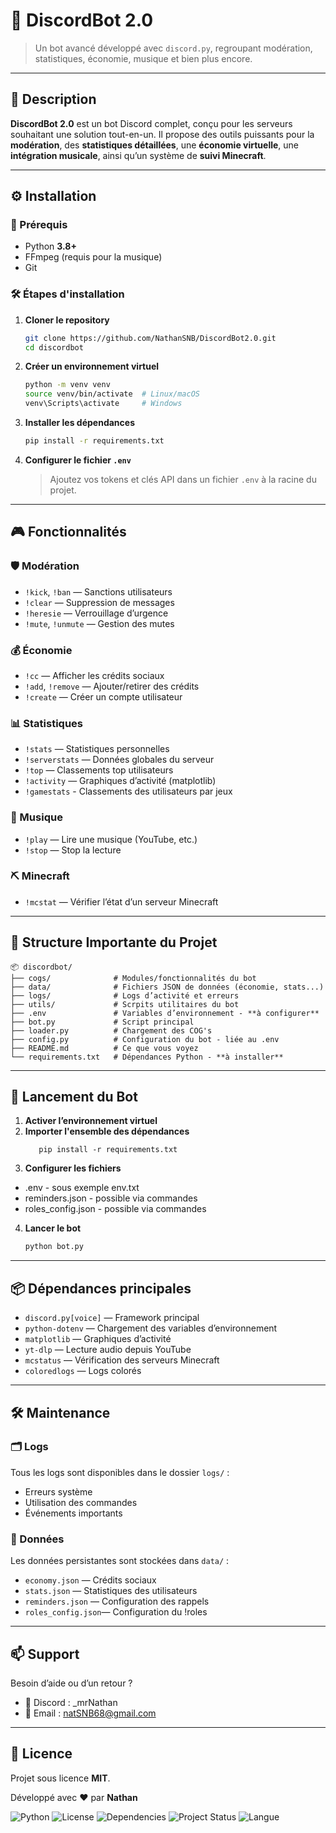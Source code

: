 # 🤖 DiscordBot 2.0

> Un bot avancé développé avec `discord.py`, regroupant modération, statistiques, économie, musique et bien plus encore.

---

## 📝 Description

**DiscordBot 2.0** est un bot Discord complet, conçu pour les serveurs souhaitant une solution tout-en-un. Il propose des outils puissants pour la **modération**, des **statistiques détaillées**, une **économie virtuelle**, une **intégration musicale**, ainsi qu’un système de **suivi Minecraft**.

---

## ⚙️ Installation

### 🧰 Prérequis

- Python **3.8+**
- FFmpeg (requis pour la musique)
- Git

### 🛠️ Étapes d'installation

1. **Cloner le repository**
   ```bash
   git clone https://github.com/NathanSNB/DiscordBot2.0.git
   cd discordbot
   ```

2. **Créer un environnement virtuel**
   ```bash
   python -m venv venv
   source venv/bin/activate  # Linux/macOS
   venv\Scripts\activate     # Windows
   ```

3. **Installer les dépendances**
   ```bash
   pip install -r requirements.txt
   ```

4. **Configurer le fichier `.env`**
   > Ajoutez vos tokens et clés API dans un fichier `.env` à la racine du projet.

---

## 🎮 Fonctionnalités

### 🛡️ Modération
- `!kick`, `!ban` — Sanctions utilisateurs  
- `!clear` — Suppression de messages  
- `!heresie` — Verrouillage d’urgence  
- `!mute`, `!unmute` — Gestion des mutes  

### 💰 Économie
- `!cc` — Afficher les crédits sociaux  
- `!add`, `!remove` — Ajouter/retirer des crédits  
- `!create` — Créer un compte utilisateur  

### 📊 Statistiques
- `!stats` — Statistiques personnelles  
- `!serverstats` — Données globales du serveur  
- `!top` — Classements top utilisateurs  
- `!activity` — Graphiques d’activité (matplotlib)  
- `!gamestats` - Classements des utilisateurs par jeux

### 🎵 Musique
- `!play` — Lire une musique (YouTube, etc.)  
- `!stop` — Stop la lecture  

### ⛏️ Minecraft
- `!mcstat` — Vérifier l’état d’un serveur Minecraft  

---

## 📁 Structure Importante du Projet

```
📦 discordbot/
├── cogs/              # Modules/fonctionnalités du bot
├── data/              # Fichiers JSON de données (économie, stats...)
├── logs/              # Logs d’activité et erreurs
├── utils/             # Scrpits utilitaires du bot 
├── .env               # Variables d’environnement - **à configurer**
├── bot.py             # Script principal
├── loader.py          # Chargement des COG's
├── config.py          # Configuration du bot - liée au .env
├── README.md          # Ce que vous voyez
└── requirements.txt   # Dépendances Python - **à installer**
```

---

## 🚀 Lancement du Bot

1. **Activer l’environnement virtuel**
2. **Importer l'ensemble des dépendances**
   ```
      pip install -r requirements.txt
   ```
3. **Configurer les fichiers**
- .env - sous exemple env.txt
- reminders.json - possible via commandes 
- roles_config.json - possible via commandes 

4. **Lancer le bot**
   ```bash
   python bot.py


---

## 📦 Dépendances principales

- `discord.py[voice]` — Framework principal
- `python-dotenv` — Chargement des variables d’environnement
- `matplotlib` — Graphiques d’activité
- `yt-dlp` — Lecture audio depuis YouTube
- `mcstatus` — Vérification des serveurs Minecraft
- `coloredlogs` — Logs colorés

---

## 🛠️ Maintenance

### 🗂️ Logs

Tous les logs sont disponibles dans le dossier `logs/` :

- Erreurs système
- Utilisation des commandes
- Événements importants

### 💾 Données

Les données persistantes sont stockées dans `data/` :

- `economy.json` — Crédits sociaux
- `stats.json` — Statistiques des utilisateurs
- `reminders.json` — Configuration des rappels
- `roles_config.json`— Configuration du !roles 

---

## 📫 Support

Besoin d’aide ou d’un retour ?

- 🧵 Discord : _mrNathan
- 📧 Email : natSNB68@gmail.com

---

## 📄 Licence

Projet sous licence **MIT**.

Développé avec ❤️ par **Nathan**

![Python](https://img.shields.io/badge/python-3.8-blue)
![License](https://img.shields.io/badge/license-GPLv3-blue)
![Dependencies](https://img.shields.io/badge/dependencies-up%20to%20date-brightgreen)
![Project Status](https://img.shields.io/badge/status-en%20développement-yellow)
![Langue](https://img.shields.io/badge/langue-français-blue)

